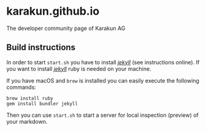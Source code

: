 # karakun.github.io
The developer community page of Karakun AG

## Build instructions

In order to start `start.sh`  you have to install [_jekyll_](https://jekyllrb.com) (see instructions online).
If you want to install [_jekyll_](https://jekyllrb.com) ruby is needed on your machine.

If you have macOS and `brew` is installed you can easily execute the following commands:

```
brew install ruby
gem install bundler jekyll
```

Then you can use `start.sh` to start a server for local inspection (preview) of your markdown.
